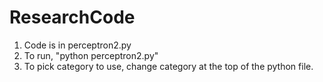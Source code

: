 ResearchCode
============

1. Code is in perceptron2.py
2. To run, "python perceptron2.py"
3. To pick category to use, change category at the top of the python file.
